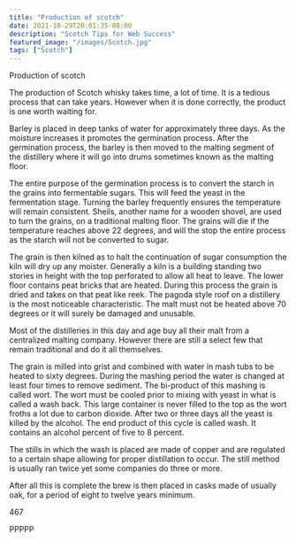 ```yaml
---
title: "Production of scotch"
date: 2021-10-29T20:01:35-08:00
description: "Scotch Tips for Web Success"
featured_image: "/images/Scotch.jpg"
tags: ["Scotch"]
---
```


Production of scotch

The production of Scotch whisky takes time, a lot of time.  It is a tedious process that can take years.  However when it is done correctly, the product is one worth waiting for.  

Barley is placed in deep tanks of water for approximately three days. As the moisture increases it promotes the germination process. After the germination process, the barley is then moved to the malting segment of the distillery where it will go into drums sometimes known as the malting floor.

The entire purpose of the germination process is to convert the starch in the grains into fermentable sugars. This will feed the yeast in the fermentation stage. Turning the barley frequently ensures the temperature will remain consistent. Sheils, another name for a wooden shovel, are used to turn the grains, on a traditional malting floor. The grains will die if the temperature reaches above 22 degrees, and will the stop the entire process as the starch will not be converted to sugar. 

The grain is then kilned as to halt the continuation of sugar consumption the kiln will dry up any moister. Generally a kiln is a building standing two stories in height with the top perforated to allow all heat to leave. The lower floor contains peat bricks that are heated. During this process the grain is dried and takes on that peat like reek. The pagoda style roof on a distillery is the most noticeable characteristic. The malt must not be heated above 70 degrees or it will surely be damaged and unusable.

Most of the distilleries in this day and age buy all their malt from a centralized malting company. However there are still a select few that remain traditional and do it all themselves.

The grain is milled into grist and combined with water in mash tubs to be heated to sixty degrees. During the mashing period the water is changed at least four times to remove sediment. The bi-product of this mashing is called wort. The wort must be cooled prior to mixing with yeast in what is called a wash back. This large container is never filled to the top as the wort froths a lot due to carbon dioxide. After two or three days all the yeast is killed by the alcohol.  The end product of this cycle is called wash. It contains an alcohol percent of five to 8 percent.

The stills in which the wash is placed are made of copper and are regulated to a certain shape allowing for proper distillation to occur. The still method is usually ran twice yet some companies do three or more.

After all this is complete the brew is then placed in casks made of usually oak, for a period of eight to twelve years minimum.

467

PPPPP

